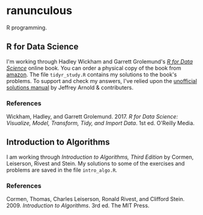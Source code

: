# ranunculous
R programming.

## R for Data Science

I'm working through Hadley Wickham and Garrett Grolemund's [*R for Data Science*](https://r4ds.had.co.nz/) online book. You can order a physical copy of the book from [amazon](https://www.amazon.com/R-Data-Science-Hadley-Wickham/dp/1491910399/ref=as_li_ss_tl?ie=UTF8&qid=1469550189&sr=8-1&keywords=R+for+data+science&linkCode=sl1&tag=devtools-20&linkId=6fe0069f9605cf847ed96c191f4e84dd). The file `tidyr_study.R` contains my solutions to the book's problems. To support and check my answers, I've relied upon the [unofficial solutions manual](https://jrnold.github.io/r4ds-exercise-solutions/) by Jeffrey Arnold & contributers. 

### References

Wickham, Hadley, and Garrett Grolemund. 2017. *R for Data Science: Visualize, Model, Transform, Tidy, and Import Data*. 1st ed. O'Reilly Media.

## Introduction to Algorithms

I am working through *Introduction to Algorithms, Third Edition* by Cormen, Leiserson, Rivest and Stein. My solutions to some of the exercises and problems are saved in the file `intro_algo.R`. 

### References

Cormen, Thomas, Charles Leiserson, Ronald Rivest, and Clifford Stein. 2009. *Introduction to Algorithms*. 3rd ed. The MIT Press.
